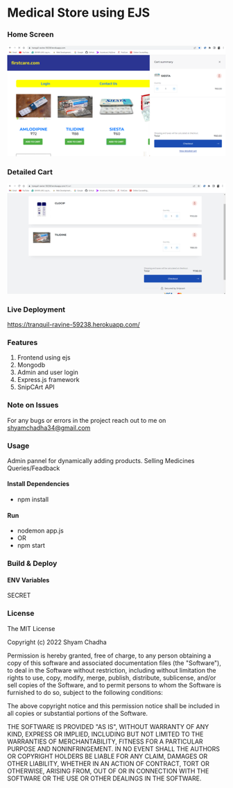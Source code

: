 # Medical Store using EJS

### Home Screen
![Home Screen](https://github.com/Shyam-Chadha/Online-Medical-Store/blob/main/public/Screenshots/Screenshot%202022-06-10%20231258.png?raw=true)

### Detailed Cart
![Details Screen](https://github.com/Shyam-Chadha/Online-Medical-Store/blob/main/public/Screenshots/Screenshot%202022-06-10%20231933.png?raw=true)

### Live Deployment
https://tranquil-ravine-59238.herokuapp.com/


### Features

1. Frontend using ejs
2. Mongodb 
3. Admin and user login
4. Express.js framework 
5. SnipCArt API


### Note on Issues

For any bugs or errors in the project reach out to me on shyamchadha34@gmail.com

### Usage
Admin pannel for dynamically adding products.
Selling Medicines
Queries/Feadback

#### Install Dependencies

- npm install

#### Run

- nodemon app.js
- OR
- npm start

### Build & Deploy



#### ENV Variables
SECRET

### License

The MIT License

Copyright (c) 2022 Shyam Chadha 

Permission is hereby granted, free of charge, to any person obtaining a copy of this software and associated documentation files (the "Software"), to deal in the Software without restriction, including without limitation the rights to use, copy, modify, merge, publish, distribute, sublicense, and/or sell copies of the Software, and to permit persons to whom the Software is furnished to do so, subject to the following conditions:

The above copyright notice and this permission notice shall be included in all copies or substantial portions of the Software.

THE SOFTWARE IS PROVIDED "AS IS", WITHOUT WARRANTY OF ANY KIND, EXPRESS OR IMPLIED, INCLUDING BUT NOT LIMITED TO THE WARRANTIES OF MERCHANTABILITY, FITNESS FOR A PARTICULAR PURPOSE AND NONINFRINGEMENT. IN NO EVENT SHALL THE AUTHORS OR COPYRIGHT HOLDERS BE LIABLE FOR ANY CLAIM, DAMAGES OR OTHER LIABILITY, WHETHER IN AN ACTION OF CONTRACT, TORT OR OTHERWISE, ARISING FROM, OUT OF OR IN CONNECTION WITH THE SOFTWARE OR THE USE OR OTHER DEALINGS IN THE SOFTWARE.
